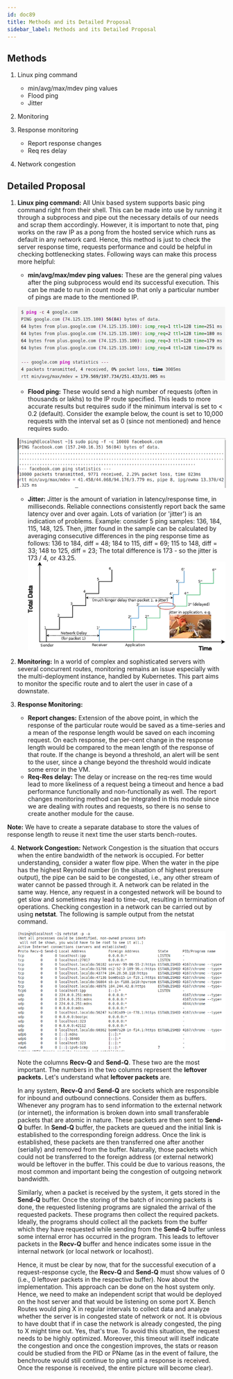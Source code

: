 ```yaml
---
id: doc89
title: Methods and its Detailed Proposal
sidebar_label: Methods and its Detailed Proposal
---
```

## Methods


1. Linux ping command
    
    -  min/avg/max/mdev ping values
    -   Flood ping
    -    Jitter
    
2. Monitoring
3. Response monitoring
    
    -    Report response changes
    -    Req res delay
    
4. Network congestion

## Detailed Proposal


1. **Linux ping command:** All Unix based system supports basic ping command right from their shell. This can be made into use by running it through a subprocess and pipe out the necessary details of our needs and scrap them accordingly. However, it is important to note that, ping works on the raw IP as a pong from the hosted service which runs as default in any network card. Hence, this method is just to check the server response time, requests performance and could be helpful in checking bottlenecking states. Following ways can make this process more helpful:
    
    -    **min/avg/max/mdev ping values:** These are the general ping values after the ping subprocess would end its successful execution. This can be made to run in count mode so that only a particular number of pings are made to the mentioned IP.
    
    ![alt-text](assets/docs1.png)

    -    **Flood ping:** These would send a high number of requests (often in thousands or lakhs) to the IP route specified. This leads to more accurate results but requires sudo if the minimum interval is set to < 0.2 (default). Consider the example below, the count is set to 10,000 requests with the interval set as 0 (since not mentioned) and hence requires sudo.
    
    ![alt-text](assets/docs2.png)

    -    **Jitter:** Jitter is the amount of variation in latency/response time, in milliseconds. Reliable connections consistently report back the same latency over and over again. Lots of variation (or 'jitter') is an indication of problems. Example: consider 5 ping samples: 136, 184, 115, 148, 125. Then, jitter found in the sample  can be calculated by averaging consecutive differences in the ping response time as follows: 136 to 184, diff = 48; 184 to 115, diff = 69; 115 to 148, diff = 33; 148 to 125, diff = 23; The total difference is 173 - so the jitter is 173 / 4, or 43.25. 
    ![alt-text](assets/docs3.png)
        
    
2. **Monitoring:** In a world of complex and sophisticated servers with several concurrent routes, monitoring remains an issue especially with the multi-deployment instance, handled by Kubernetes. This part aims to monitor the specific route and to alert the user in case of a downstate. 

3. **Response Monitoring:**
    -    **Report changes:** Extension of the above point, in which the response of the particular route would be saved as a time-series and a mean of the response length would be saved on each incoming request. On each response, the per-cent change in the response length would be compared to the mean length of the response of that route. If the change is beyond a threshold, an alert will be sent to the user, since a change beyond the threshold would indicate some error in the VM.
    -    **Req-Res delay:** The delay or increase on the req-res time would lead to more likeliness of a request being a timeout and hence a bad performance functionally and non-functionally as well. The report changes monitoring method can be integrated in this module since we are dealing with routes and requests, so there is no sense to create another module for the cause.
    
**Note:** We have to create a separate database to store the values of response length to reuse it next time the user starts bench-routes.
    
4. **Network Congestion:** Network Congestion is the situation that occurs when the entire bandwidth of the network is occupied. For better understanding, consider a water flow pipe. When the water in the pipe has the highest Reynold number (in the situation of highest pressure output), the pipe can be said to be congested, i.e., any other stream of water cannot be passed through it. A network can be related in the same way. Hence, any request in a congested network will be bound to get slow and sometimes may lead to time-out, resulting in termination of operations.
Checking congestion in a network can be carried out by using **netstat**. The following is sample output from the netstat command.

   ![alt-text](assets/docs4.png)

   Note the columns **Recv-Q** and **Send-Q**. These two are the most important. The numbers in the two columns represent the **leftover packets.** Let's understand what **leftover packets** are.

   In any system, **Recv-Q** and **Send-Q** are sockets which are responsible for inbound and outbound connections. Consider them as buffers. Whenever any program has to send information to the external network (or internet), the information is broken down into small transferable packets that are atomic in nature. These packets are then sent to **Send-Q** buffer. In **Send-Q** buffer, the packets are queued and the initial link is established to the corresponding foreign address. Once the link is established, these packets are then transferred one after another (serially) and removed from the buffer. Naturally, those packets which could not be transferred to the foreign address (or external network) would be leftover in the buffer. This could be due to various reasons, the most common and important being the congestion of outgoing network bandwidth. 

   Similarly, when a packet is received by the system, it gets stored in the **Send-Q** buffer. Once the storing of the batch of incoming packets is done, the requested listening programs are signaled the arrival of the requested packets. These programs then collect the required packets. Ideally, the programs should collect all the packets from the buffer which they have requested while sending from the **Send-Q** buffer unless some internal error has occurred in the program.  This leads to leftover packets in the **Recv-Q** buffer and hence indicates some issue in the internal network (or local network or localhost).

   Hence, it must be clear by now, that for the successful execution of a request-response cycle, the **Recv-Q** and **Send-Q** must show values of 0 (i.e., 0 leftover packets in the respective buffer). Now about the implementation. This approach can be done on the host system only. Hence, we need to make an independent script that would be deployed on the host server and that would be listening on some port X. Bench Routes would ping X in regular intervals to collect data and analyze whether the server is in congested state of network or not. It is obvious to have doubt that if in case the network is already congested, the ping to X might time out. Yes, that's true. To avoid this situation, the request needs to be highly optimized. Moreover, this timeout will itself indicate the congestion and once the congestion improves, the stats or reason could be studied from the PID or PName (as in the event of failure, the benchroute would still continue to ping until a response is received. Once the response is received, the entire picture will become clear).
